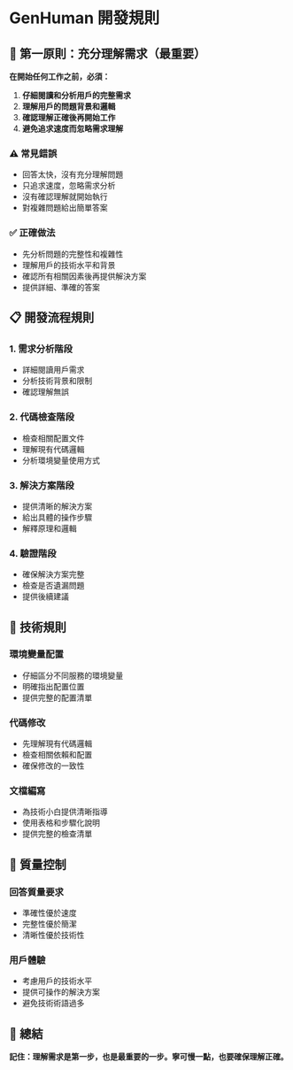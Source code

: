 ﻿# GenHuman 開發規則

## 🎯 第一原則：充分理解需求（最重要）

**在開始任何工作之前，必須：**
1. **仔細閱讀和分析用戶的完整需求**
2. **理解用戶的問題背景和邏輯**
3. **確認理解正確後再開始工作**
4. **避免追求速度而忽略需求理解**

### ⚠️ 常見錯誤
- 回答太快，沒有充分理解問題
- 只追求速度，忽略需求分析
- 沒有確認理解就開始執行
- 對複雜問題給出簡單答案

### ✅ 正確做法
- 先分析問題的完整性和複雜性
- 理解用戶的技術水平和背景
- 確認所有相關因素後再提供解決方案
- 提供詳細、準確的答案

## 📋 開發流程規則

### 1. 需求分析階段
- 詳細閱讀用戶需求
- 分析技術背景和限制
- 確認理解無誤

### 2. 代碼檢查階段
- 檢查相關配置文件
- 理解現有代碼邏輯
- 分析環境變量使用方式

### 3. 解決方案階段
- 提供清晰的解決方案
- 給出具體的操作步驟
- 解釋原理和邏輯

### 4. 驗證階段
- 確保解決方案完整
- 檢查是否遺漏問題
- 提供後續建議

## 🔧 技術規則

### 環境變量配置
- 仔細區分不同服務的環境變量
- 明確指出配置位置
- 提供完整的配置清單

### 代碼修改
- 先理解現有代碼邏輯
- 檢查相關依賴和配置
- 確保修改的一致性

### 文檔編寫
- 為技術小白提供清晰指導
- 使用表格和步驟化說明
- 提供完整的檢查清單

## 🚨 質量控制

### 回答質量要求
- 準確性優於速度
- 完整性優於簡潔
- 清晰性優於技術性

### 用戶體驗
- 考慮用戶的技術水平
- 提供可操作的解決方案
- 避免技術術語過多

## 📝 總結

**記住：理解需求是第一步，也是最重要的一步。寧可慢一點，也要確保理解正確。**
